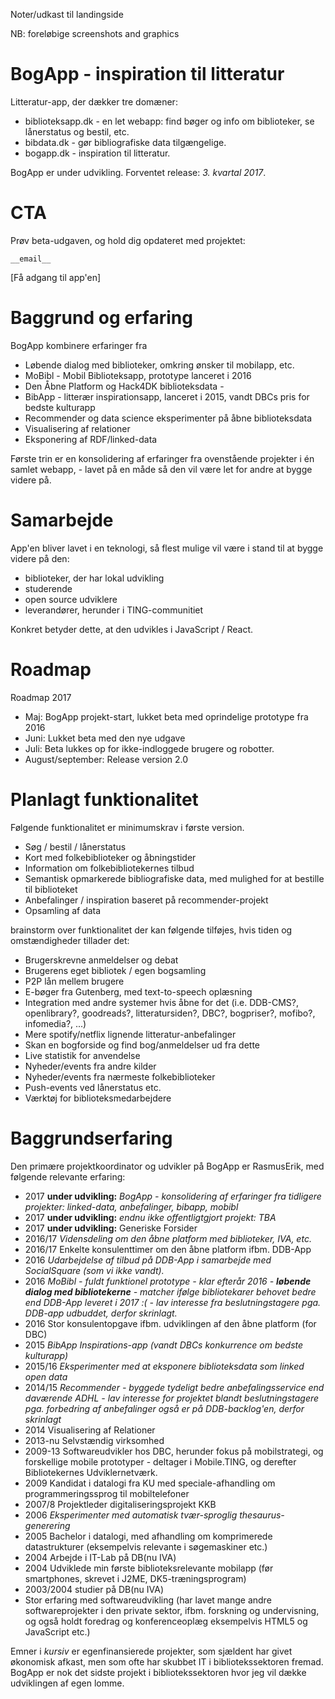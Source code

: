 Noter/udkast til landingside

NB: foreløbige screenshots and graphics
# BogApp - inspiration til litteratur

Litteratur-app, der dækker tre domæner:

- biblioteksapp.dk - en let webapp: find bøger og info om biblioteker, se lånerstatus og bestil, etc.
- bibdata.dk - gør bibliografiske data tilgængelige.
- bogapp.dk - inspiration til litteratur.

BogApp er under udvikling. Forventet release: *3. kvartal 2017*.

# CTA

Prøv beta-udgaven,
og hold dig opdateret
med projektet:

`__email__` 

[Få adgang til app'en]


# Baggrund og erfaring

BogApp kombinere erfaringer fra 

- Løbende dialog med biblioteker, omkring ønsker til mobilapp, etc.
- MoBibl - Mobil Biblioteksapp, prototype lanceret i 2016
- Den Åbne Platform og Hack4DK biblioteksdata -
- BibApp - litterær inspirationsapp, lanceret i 2015, vandt DBCs pris for bedste kulturapp
- Recommender og data science eksperimenter på åbne biblioteksdata
- Visualisering af relationer 
- Eksponering af RDF/linked-data 


Første trin er en konsolidering af erfaringer fra ovenstående projekter i én samlet webapp, - lavet på en måde så den vil være let for andre at bygge videre på.

# Samarbejde

App'en bliver lavet i en teknologi, så flest mulige vil være i stand til at bygge videre på den:

- biblioteker, der har lokal udvikling
- studerende
- open source udviklere
- leverandører, herunder i TING-communitiet

Konkret betyder dette, at den udvikles i JavaScript / React.


<!--, som blandt andet følgende leverandører kan udvikle i:

... TODO leverandør-liste ...


Der er også samarbejde med følgende:

TODO
- ... open source udviklere?
- ... biblioteker?
- ... universitet?
-->

# Roadmap

Roadmap 2017

- Maj: BogApp projekt-start, lukket beta med oprindelige prototype fra 2016
- Juni: Lukket beta med den nye udgave
- Juli: Beta lukkes op for ikke-indloggede brugere og robotter.
- August/september: Release version 2.0


# Planlagt funktionalitet

Følgende funktionalitet er minimumskrav i første version.

- Søg / bestil / lånerstatus
- Kort med folkebiblioteker og åbningstider
- Information om folkebibliotekernes tilbud
- Semantisk opmarkerede bibliografiske data, med mulighed for at bestille til biblioteket
- Anbefalinger / inspiration baseret på recommender-projekt
- Opsamling af data

brainstorm over funktionalitet der kan følgende tilføjes, hvis tiden og omstændigheder tillader det:

- Brugerskrevne anmeldelser og debat
- Brugerens eget bibliotek / egen bogsamling
- P2P lån mellem brugere
- E-bøger fra Gutenberg, med text-to-speech oplæsning
- Integration med andre systemer hvis åbne for det (i.e. DDB-CMS?, openlibrary?, goodreads?, litteratursiden?, DBC?, bogpriser?, mofibo?, infomedia?, ...)
- Mere spotify/netflix lignende litteratur-anbefalinger
- Skan en bogforside og find bog/anmeldelser ud fra dette
- Live statistik for anvendelse
- Nyheder/events fra andre kilder
- Nyheder/events fra nærmeste folkebiblioteker
- Push-events ved lånerstatus etc.
- Værktøj for biblioteksmedarbejdere

# Baggrundserfaring

Den primære projektkoordinator og udvikler på BogApp er RasmusErik, med følgende relevante erfaring:

- 2017 **under udvikling:** _BogApp - konsolidering af erfaringer fra tidligere projekter: linked-data, anbefalinger, bibapp, mobibl_
- 2017 **under udvikling:** _endnu ikke offentligtgjort projekt: TBA_
- 2017 **under udvikling:** Generiske Forsider 
- 2016/17 _Vidensdeling om den åbne platform med biblioteker, IVA, etc._
- 2016/17 Enkelte konsulenttimer om den åbne platform ifbm. DDB-App
- 2016 _Udarbejdelse af tilbud på DDB-App i samarbejde med SocialSquare (som vi ikke vandt)._
- 2016 _MoBibl - fuldt funktionel prototype - klar efterår 2016 - **løbende dialog med bibliotekerne** - matcher ifølge bibliotekarer behovet bedre end DDB-App leveret i 2017 :( - lav interesse fra beslutningstagere pga. DDB-app udbuddet, derfor skrinlagt._
- 2016 Stor konsulentopgave ifbm. udviklingen af den åbne platform (for DBC)
- 2015 _BibApp Inspirations-app (vandt DBCs konkurrence om bedste kulturapp)_
- 2015/16 _Eksperimenter med at eksponere biblioteksdata som linked open data_
- 2014/15 _Recommender - byggede tydeligt bedre anbefalingsservice end daværende ADHL - lav interesse for projektet blandt beslutningstagere pga. forbedring af anbefalinger også er på DDB-backlog'en, derfor skrinlagt_
- 2014 Visualisering af Relationer
- 2013-nu Selvstændig virksomhed
- 2009-13 Softwareudvikler hos DBC, herunder fokus på mobilstrategi, og forskellige mobile prototyper - deltager i Mobile.TING, og derefter Bibliotekernes Udviklernetværk.
- 2009 Kandidat i datalogi fra KU med speciale-afhandling om programmeringssprog til mobiltelefoner
- 2007/8 Projektleder digitaliseringsprojekt KKB
- 2006 _Eksperimenter med automatisk tvær-sproglig thesaurus-generering_
- 2005 Bachelor i datalogi, med afhandling om komprimerede datastrukturer (eksempelvis relevante i søgemaskiner etc.)
- 2004 Arbejde i IT-Lab på DB(nu IVA)
- 2004 Udviklede min første biblioteksrelevante mobilapp (før smartphones, skrevet i J2ME, DK5-træningsprogram)
- 2003/2004 studier på DB(nu IVA)
- Stor erfaring med softwareudvikling (har lavet mange andre softwareprojekter i den private sektor, ifbm. forskning og undervisning, og også holdt foredrag og konferenceoplæg eksempelvis HTML5 og JavaScript etc.)

Emner i *kursiv* er egenfinansierede projekter, som sjældent har givet økonomisk afkast, men som ofte har skubbet IT i bibliotekssektoren fremad. BogApp er nok det sidste projekt i bibliotekssektoren hvor jeg vil dække udviklingen af egen lomme.

